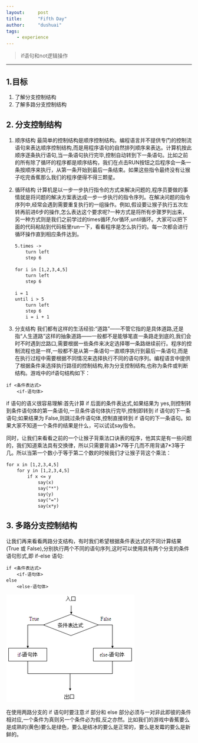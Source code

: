 ```yaml
---
layout:     post
title:      "Fifth Day"
author:     "dushuai"
tags:
    - experience
---
```


> if语句和not逻辑操作

<!--more-->

---

## 1.目标

1. 了解分支控制结构
2. 了解多路分支控制结构

## 2. 分支控制结构

1. 顺序结构 最简单的控制结构是顺序控制结构。编程语言并不提供专门的控制流语句来表达顺序控制结构,而是用程序语句的自然排列顺序来表达。计算机按此顺序逐条执行语句,当一条语句执行完毕,控制自动转到下一条语句。比如之前的所有除了循环的程序都是顺序结构，我们在点击RUN按钮之后程序会一条一条按顺序来执行，从第一条开始到最后一条结束。如果这些指令最终没有让猴子吃完香蕉那么我们的程序便得不得三颗星。

2. 循环结构 计算机是以一步一步执行指令的方式来解决问题的,程序员要做的事情就是将问题的解决方案表达成一步一步执行的指令序列。在解决问题的指令序列中,经常会遇到需要重复执行的一组操作。例如,假设要让猴子执行五次左转再前进6步的操作,怎么表达这个要求呢?一种方式是将所有步骤罗列出来，另一种方式则是我们之前学过的times循环,for循环,until循环。大家可以把下面的代码粘贴到代码板里run一下，看看程序是怎么执行的。每一次都会进行循环操作直到相应条件达到。
    ```
    5.times ->
        turn left
        step 6

    for i in [1,2,3,4,5]
        turn left
        step 6

    i = 1
    until i > 5
        turn left
        step 6
        i = i + 1
    ```

3. 分支结构 我们都有这样的生活经验:“道路”——不管它指的是具体道路,还是指“人生道路”这样的抽象道路——一般都不是能够笔直一条路走到底的,我们会时不时遇到岔路口,需要根据一些条件来决定选择哪一条路继续前行。程序的控制流程也是一样,一般都不是从第一条语句一直顺序执行到最后一条语句,而是在执行过程中需要根据不同情况来选择执行不同的语句序列。编程语言中提供了根据条件来选择执行路径的控制结构,称为分支控制结构,也称为条件或判断结构。游戏中的if语句结构如下：

```
if <条件表达式>
    <if-语句体>
```

if 语句的语义很容易理解:首先计算 if 后面的条件表达式,如果结果为 yes,则控制转到条件语句体的第一条语句,一旦条件语句体执行完毕,控制即转到 if 语句的下一条语句;如果结果为 False,则跳过条件语句体,控制直接转到 if 语句的下一条语句。如果大家不知道一个条件的结果是什么，可以试试say指令。

同时，让我们来看看之前的一个让猴子背乘法口诀表的程序，他其实是有一些问题的，我们知道乘法具有交换律，所以只需要背诵3\*7等于几而不用背诵7\*3等于几。所以当第一个数小于等于第二个数的时候我们才让猴子背这个乘法：

```
for x in [1,2,3,4,5]
    for y in [1,2,3,4,5]
        if x <= y
            say(x)
            say("*")
            say(y)
            say("=")
            say(x*y)
```

## 3. 多路分支控制结构

让我们再来看看两路分支结构，有时我们希望根据条件表达式的不同计算结果(True 或 False),分别执行两个不同的语句序列,这时可以使用具有两个分支的条件语句形式,即 if-else 语句:

```
if <条件表达式>
    <if-语句体>
else
    <else-语句体>
```

![img](/assets/img/05-01.png)

在使用两路分支的 if 语句时要注意:if 部分和 else 部分必须与一对非此即彼的条件相对应,一个条件为真则另一个条件必为假,反之亦然。比如我们的游戏中香蕉要么是成熟的(黄色)要么是绿色，要么是结冰的要么是正常的，要么是发霉的要么是新鲜的。

